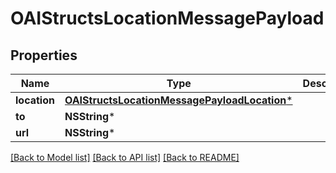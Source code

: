 # OAIStructsLocationMessagePayload

## Properties
Name | Type | Description | Notes
------------ | ------------- | ------------- | -------------
**location** | [**OAIStructsLocationMessagePayloadLocation***](OAIStructsLocationMessagePayloadLocation.md) |  | 
**to** | **NSString*** |  | 
**url** | **NSString*** |  | [optional] 

[[Back to Model list]](../README.md#documentation-for-models) [[Back to API list]](../README.md#documentation-for-api-endpoints) [[Back to README]](../README.md)


